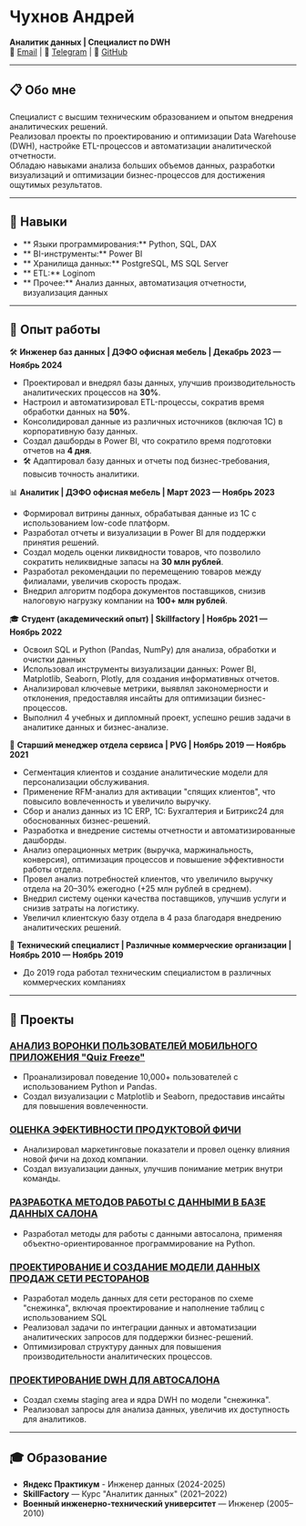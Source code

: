 # Чухнов Андрей  
**Аналитик данных | Специалист по DWH**  
📧 [Email](mailto:a.chukhnov88@gmail.com) | 💬 [Telegram](https://t.me/chizhik1001) | 🔗 [GitHub](https://github.com/AndreyChukhnov)  

---

## 📋 Обо мне  
 Специалист с высшим техническим образованием и опытом внедрения аналитических решений.  
 Реализовал проекты по проектированию и оптимизации Data Warehouse (DWH), настройке ETL-процессов и автоматизации аналитической отчетности.  
 Обладаю навыками анализа больших объемов данных, разработки визуализаций и оптимизации бизнес-процессов для достижения ощутимых результатов.  

---

## 💼 Навыки  
- ** Языки программирования:** Python, SQL, DAX  
- ** BI-инструменты:** Power BI  
- ** Хранилища данных:** PostgreSQL, MS SQL Server  
- ** ETL:** Loginom  
- ** Прочее:** Анализ данных, автоматизация отчетности, визуализация данных  

---

## 🏢 Опыт работы  
🛠️ **Инженер баз данных | ДЭФО офисная мебель | Декабрь 2023 — Ноябрь 2024**  
-  Проектировал и внедрял базы данных, улучшив производительность аналитических процессов на **30%**.  
-  Настроил и автоматизировал ETL-процессы, сократив время обработки данных на **50%**.  
-  Консолидировал данные из различных источников (включая 1С) в корпоративную базу данных.  
-  Создал дашборды в Power BI, что сократило время подготовки отчетов на **4 дня**.  
- 🛠 Адаптировал базу данных и отчеты под бизнес-требования, повысив точность аналитики.  

📊 **Аналитик | ДЭФО офисная мебель | Март 2023 — Ноябрь 2023**
-  Формировал витрины данных, обрабатывая данные из 1С с использованием low-code платформ.  
-  Разработал отчеты и визуализации в Power BI для поддержки принятия решений.  
-  Создал модель оценки ликвидности товаров, что позволило сократить неликвидные запасы на **30 млн рублей**.  
-  Разработал рекомендации по перемещению товаров между филиалами, увеличив скорость продаж.  
-  Внедрил алгоритм подбора документов поставщиков, снизив налоговую нагрузку компании на **100+ млн рублей**.  

🎓 **Студент (академический опыт) | Skillfactory | Ноябрь 2021 — Ноябрь 2022**
- Освоил SQL и Python (Pandas, NumPy) для анализа, обработки и очистки данных
- Использовал инструменты визуализации данных: Power BI, Matplotlib, Seaborn, Plotly, для создания информативных отчетов.
- Анализировал ключевые метрики, выявлял закономерности и отклонения, предоставляя инсайты для оптимизации бизнес-процессов.
- Выполнил 4 учебных и дипломный проект, успешно решив задачи в аналитике данных и бизнес-анализе.

🏢 **Старший менеджер отдела сервиса | PVG | Ноябрь 2019 — Ноябрь 2021** 
- Сегментация  клиентов и создание аналитические модели для персонализации обслуживания.
- Применение RFM-анализ для активации "спящих клиентов", что повысило вовлеченность и увеличило выручку.
- Сбор и анализ данных из 1C ERP, 1C: Бухгалтерия и Битрикс24 для обоснованных бизнес-решений.
- Разработка и внедрение системы отчетности и автоматизированные дашборды.
- Анализ операционных метрик (выручка, маржинальность, конверсия), оптимизация процессов и повышение эффективности работы отдела.
- Провел анализ потребностей клиентов, что увеличило выручку отдела на 20–30% ежегодно (+25 млн рублей в среднем).
- Внедрил систему оценки качества поставщиков, улучшив услуги и снизив затраты на логистику.
- Увеличил клиентскую базу отдела в 4 раза благодаря внедрению аналитических решений.

🏢 **Технический специалист | Различные коммерческие организации | Ноябрь 2010 — Ноябрь 2019**
- До 2019 года работал техническим специалистом в различных коммерческих компаниях
  
---

## 🚀 Проекты
### [АНАЛИЗ ВОРОНКИ ПОЛЬЗОВАТЕЛЕЙ МОБИЛЬНОГО ПРИЛОЖЕНИЯ "Quiz Freeze"](https://github.com/AndreyChukhnov/da-project-user-funnel-analysis)
- Проанализировал поведение 10,000+ пользователей с использованием Python и Pandas.
- Создал визуализации с Matplotlib и Seaborn, предоставив инсайты для повышения вовлеченности.

### [ОЦEНКА ЭФЕКТИВНОСТИ ПРОДУКТОВОЙ ФИЧИ](https://github.com/AndreyChukhnov/da-project-product-feature-analysis)  
- Анализировал маркетинговые показатели и провел оценку влияния новой фичи на доход компании.
- Создал визуализации данных, улучшив понимание метрик внутри команды.

### [РАЗРАБОТКА МЕТОДОВ РАБОТЫ С ДАННЫМИ В БАЗЕ ДАННЫХ САЛОНА](https://github.com/AndreyChukhnov/de-project-bibip)  
- Разработал методы для работы с данными автосалона, применяя объектно-ориентированное программирование на Python.

### [ПРОЕКТИРОВАНИЕ И СОЗДАНИЕ МОДЕЛИ ДАННЫХ ПРОДАЖ СЕТИ РЕСТОРАНОВ](https://github.com/AndreyChukhnov/de-start-project-gastro-hub)  
- Разработал модель данных для сети ресторанов по схеме "снежинка", включая проектирование и наполнение таблиц с использованием SQL
- Реализовал задачи по интеграции данных и автоматизации аналитических запросов для поддержки бизнес-решений.
- Оптимизировал структуру данных для повышения производительности аналитических процессов.

### [ПРОЕКТИРОВАНИЕ DWH ДЛЯ АВТОСАЛОНА](https://github.com/AndreyChukhnov/de-start-project_vrumbum)  
- Создал схемы staging area и ядра DWH по модели "снежинка".
- Реализовал запросы для анализа данных, увеличив их доступность для аналитиков.

---

## 🎓 Образование
- **Яндекс Практикум** - Инженер данных (2024-2025)
- **SkillFactory** — Курс "Аналитик данных" (2021–2022)  
- **Военный инженерно-технический университет** — Инженер (2005–2010)  
